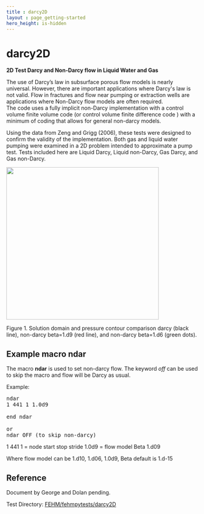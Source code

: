 ```yaml
---
title : darcy2D
layout : page_getting-started
hero_height: is-hidden
---
```


# darcy2D

**2D Test Darcy and Non-Darcy flow in Liquid Water and Gas**

The use of Darcy’s law in subsurface porous flow models is nearly universal.  However, there are important applications where Darcy's law is not valid. Flow in fractures and flow near pumping or extraction wells are applications where Non-Darcy flow models are often required.  
The code uses a fully implicit non-Darcy implementation with a control volume  finite volume code (or control volume finite difference code ) with a minimum of coding that allows for general non-darcy models. 

Using the data from Zeng and Grigg (2006), these tests were designed to confirm the validity of the implementation. Both gas and liquid water pumping were examined in a 2D problem intended to approximate a pump test. Tests included here are Liquid Darcy, Liquid non-Darcy, Gas Darcy, and Gas non-Darcy.

<!-- Begin image -->
<p><a href="/img/contour_darcy_m9_m6.png"> <img width="400" src="/img/contour_darcy_m9_m6.png" /> </a></p>
<!-- End image -->
Figure 1. Solution domain and pressure contour comparison darcy (black line), non-darcy beta=1.d9 (red line), and non-darcy beta=1.d6 (green dots).

## Example macro ndar

The macro **ndar** is used to set non-darcy flow. The keyword *off* can be used to skip the macro and flow will be Darcy as usual.

Example:
<pre>
ndar
1 441 1 1.0d9

end ndar

or
ndar OFF (to skip non-darcy)
</pre>

1 441 1 = node start stop stride
 1.0d9  = flow model Beta 1.d09

Where flow model can be 1.d10, 1.d06, 1.0d9, Beta default is 1.d-15

## Reference

Document by George and Dolan pending.
 

Test Directory: [FEHM/fehmpytests/darcy2D](https://github.com/lanl/FEHM/tree/master/fehmpytests/darcy2D)

